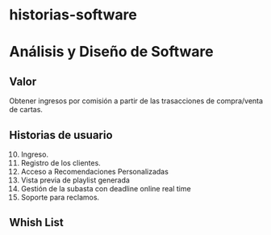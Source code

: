 # historias-software

# Análisis y Diseño de Software

## Valor
Obtener ingresos por comisión a partir de las trasacciones de compra/venta de cartas.

## Historias de usuario

10. Ingreso.
20. Registro de los clientes.
30. Acceso a Recomendaciones Personalizadas
40. Vista previa de playlist generada
50. Gestión de la subasta con deadline online real time
60. Soporte para reclamos.

## Whish List

